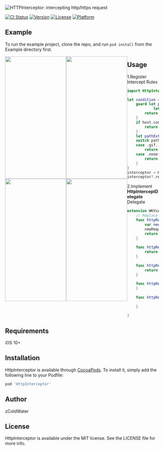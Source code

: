 ![HTTPInterceptor: intercepting http/https request](http://47.99.237.180:2088/files/6a93b4a10761a6fd68b482ba27947c35)

[![CI Status](https://img.shields.io/travis/1486297824@qq.com/HttpInterceptor.svg?style=flat)](https://travis-ci.org/1486297824@qq.com/HttpInterceptor)
[![Version](https://img.shields.io/cocoapods/v/HttpInterceptor.svg?style=flat)](https://cocoapods.org/pods/HttpInterceptor)
[![License](https://img.shields.io/cocoapods/l/HttpInterceptor.svg?style=flat)](https://cocoapods.org/pods/HttpInterceptor)
[![Platform](https://img.shields.io/cocoapods/p/HttpInterceptor.svg?style=flat)](https://cocoapods.org/pods/HttpInterceptor)

## Example

To run the example project, clone the repo, and run `pod install` from the Example directory first.

<div>
<img style="float: left;" src="http://47.99.237.180:2088/files/f689553368e1ced61ce4c1932757f71a" width="200" height="400" />

<img style="float: left;" src="http://47.99.237.180:2088/files/21c6bccc5dc85983e73c09794dd48a75" width="200" height="400" />

<img style="float: left;" src="http://47.99.237.180:2088/files/0426219c13311c0e680fed353c8da725" width="200" height="400" />

<img style="float: left;" src="http://47.99.237.180:2088/files/8b2e4a9d43903b2aa8ff9d6ff3dba111" width="200" height="400" />
</div>

## Usage

1.Register Intercept Rules
```swift
import HttpInterceptor

let condition = HttpIntercepCondition(schemeType: .all) { (request) -> Bool in
    guard let pathExtensionStr = request.url?.pathExtension,
            let host = request.url?.host else {
        return false
    }
    if host.contains("ss") || host.contains("timgmb") {
        return true
    }
    let pathExtension = WKViewController.PathExtension(rawValue: pathExtensionStr)
    switch pathExtension {
    case .gif,.jpeg,.png,.svg,.jpg:
        return true
    case .none:
        return false
    }
}
interceptor = HttpInterceptor(condition: condition, delegate: self)
interceptor?.register()
```

2.Implement **HttpInterceptDelegate** Delegate
```swift
extension WKViewController: HttpInterceptDelegate {
    // Replace Request URL
    func httpRequest(request: URLRequest) -> URLRequest {
        var newRequest = request
        newRequest.url = URL(string: "https://timgsa.baidu.com/timg?image&quality=80&size=b9999_10000&sec=1577182928067&di=4a039119f074e775880d33ee7589e556&imgtype=0&src=http%3A%2F%2Fimg.mp.itc.cn%2Fupload%2F20170307%2Fc1529f8154f949ef83abee83f6d5ece7.jpg")!
        return newRequest
    }
    
    func httpRequest(response: URLResponse) -> URLResponse {
        return response
    }
    
    func httpRequest(request: URLRequest, data: Data) -> Data {
        return data
    }
    
    func httpRequest(request: URLRequest, didCompleteWithError error: Error?) {
    }
    
    func httpRequest(request: URLRequest, didFinishCollecting metrics: URLSessionTaskMetrics) {
        
    }
    
}
```


## Requirements

iOS 10+

## Installation

HttpInterceptor is available through [CocoaPods](https://cocoapods.org). To install
it, simply add the following line to your Podfile:

```ruby
pod 'HttpInterceptor'
```

## Author

zColdWater

## License

HttpInterceptor is available under the MIT license. See the LICENSE file for more info.
